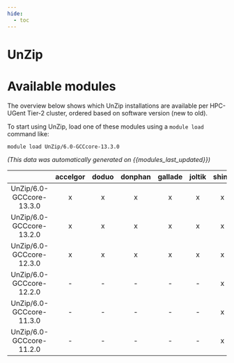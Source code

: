 ```yaml
---
hide:
  - toc
---
```


UnZip
=====

# Available modules


The overview below shows which UnZip installations are available per HPC-UGent Tier-2 cluster, ordered based on software version (new to old).

To start using UnZip, load one of these modules using a `module load` command like:

```shell
module load UnZip/6.0-GCCcore-13.3.0
```

*(This data was automatically generated on {{modules_last_updated}})*  

| |accelgor|doduo|donphan|gallade|joltik|shinx|
| :---: | :---: | :---: | :---: | :---: | :---: | :---: |
|UnZip/6.0-GCCcore-13.3.0|x|x|x|x|x|x|
|UnZip/6.0-GCCcore-13.2.0|x|x|x|x|x|x|
|UnZip/6.0-GCCcore-12.3.0|x|x|x|x|x|x|
|UnZip/6.0-GCCcore-12.2.0|-|-|-|-|-|x|
|UnZip/6.0-GCCcore-11.3.0|-|-|-|-|-|x|
|UnZip/6.0-GCCcore-11.2.0|-|-|-|-|-|x|
